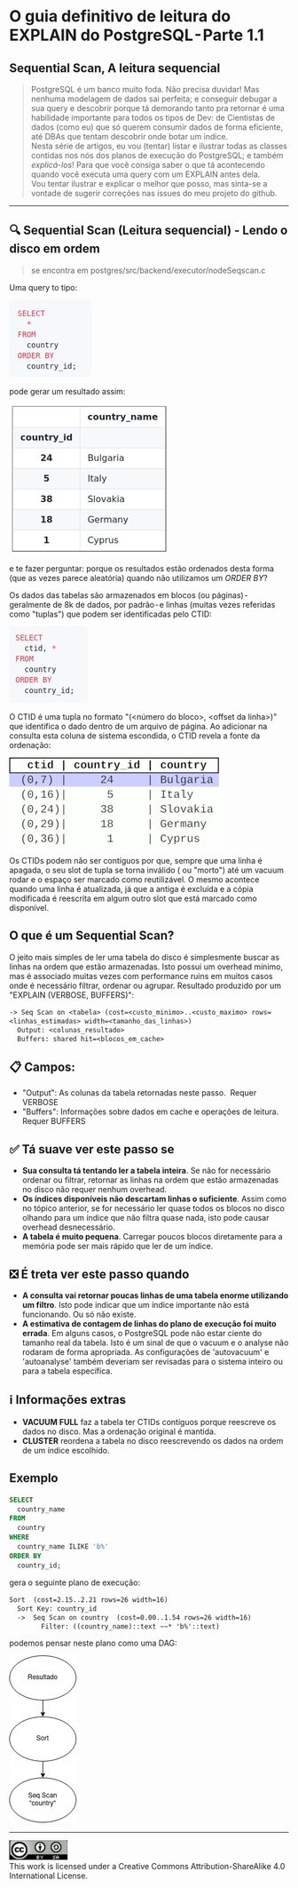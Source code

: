 [select-query]: ../imgs/seqscan_select_query.png
[select-result]: ../imgs/seqscan_select_result.png
[select-ctid]: ../imgs/seqscan_select_ctid.png
[ctid-gif]: ../imgs/seqscan_ctid.gif
[seqscan-execution-plan]: ../imgs/seqscan_execution_plan.png
[license-cc]:../imgs/license-cc.png

# O guia definitivo de leitura do EXPLAIN do PostgreSQL - Parte 1.1
## Sequential Scan, A leitura sequencial

> PostgreSQL é um banco muito foda. Não precisa duvidar! Mas nenhuma modelagem de dados sai perfeita; e conseguir debugar a sua query e descobrir porque tá demorando tanto pra retornar é uma habilidade importante para todos os tipos de Dev: de Cientistas de dados (como eu) que só querem consumir dados de forma eficiente, até DBAs que tentam descobrir onde botar um índice.   
Nesta série de artigos, eu vou (tentar) listar e ilustrar todas as classes contidas nos nós dos planos de execução do PostgreSQL; e também _explicá-los_! Para que você consiga saber o que tá acontecendo quando você executa uma query com um EXPLAIN antes dela.   
Vou tentar ilustrar e explicar  o melhor que posso, mas sinta-se a vontade de sugerir correções nas issues do meu projeto do github.

---

## 🔍 Sequential Scan (Leitura sequencial) - Lendo o disco em ordem
> se encontra em  postgres/src/backend/executor/nodeSeqscan.c

Uma query to tipo:

![select-query]

pode gerar um resultado assim:

![select-result]

e te fazer perguntar: porque os resultados estão ordenados desta forma (que as vezes parece aleatória) quando não utilizamos um _ORDER BY_?

Os dados das tabelas são armazenados em blocos (ou páginas) - geralmente de 8k de dados, por padrão - e linhas (muitas vezes referidas como "tuplas") que podem ser identificadas pelo CTID:

![select-ctid]

O CTID é uma tupla no formato "(<número do bloco>, \<offset da linha>)" que identifica o dado dentro de um arquivo de página. Ao adicionar na consulta esta coluna de sistema escondida, o  CTID revela a fonte da ordenação:

![ctid-gif]

Os CTIDs podem não ser contíguos por que, sempre que uma linha é apagada, o seu slot de tupla se torna inválido ( ou "morto") até um vacuum rodar e o espaço ser marcado como reutilizável. O mesmo acontece quando uma linha é atualizada, já que a antiga é excluída e a cópia modificada é reescrita em algum outro slot que está marcado como disponível.

## O que é um Sequential Scan?
O jeito mais simples de ler uma tabela do disco é simplesmente buscar as linhas na ordem que estão armazenadas. Isto possui um overhead mínimo, mas é associado muitas vezes com performance ruins em muitos casos onde é necessário filtrar, ordenar ou agrupar.
Resultado produzido por um "EXPLAIN (VERBOSE, BUFFERS)":
```
-> Seq Scan on <tabela> (cost=<custo_minimo>..<custo_maximo> rows=<linhas_estimadas> width=<tamanho_das_linhas>)
  Output: <colunas_resultado>
  Buffers: shared hit=<blocos_em_cache>
```
## 📋 Campos:
- "Output": As colunas da tabela retornadas neste passo. 
Requer VERBOSE
- "Buffers": Informações sobre dados em cache e operações de leitura.
Requer BUFFERS

## ✅ Tá suave ver este passo se
- **Sua consulta tá tentando ler a tabela inteira**. Se não for necessário ordenar ou filtrar, retornar as linhas na ordem que estão armazenadas no disco não requer nenhum overhead.
- **Os índices disponíveis não descartam linhas o suficiente**. Assim como no tópico anterior, se for necessário ler quase todos os blocos no disco olhando para um índice que não filtra quase nada, isto pode causar overhead desnecessário.
- **A tabela é muito pequena**. Carregar poucos blocos diretamente para a memória pode ser mais rápido que ler de um índice.

## ❎ É treta ver este passo quando 
- **A consulta vai retornar poucas linhas de uma tabela enorme utilizando um filtro**. Isto pode indicar que um índice importante não está funcionando. Ou só não existe.
- **A estimativa de contagem de linhas do plano de execução foi muito errada**. Em alguns casos, o PostgreSQL pode não estar ciente do tamanho real da tabela. Isto é um sinal de que o vacuum e o analyse não rodaram de forma apropriada. As configurações de 'autovacuum' e 'autoanalyse' também deveriam ser revisadas para o sistema inteiro ou para a tabela específica.

## ℹ️ Informações extras
- **VACUUM FULL** faz a tabela ter CTIDs contíguos porque reescreve os dados no disco. Mas a ordenação original é mantida.
- **CLUSTER** reordena a tabela no disco reescrevendo os dados na ordem de um índice escolhido.

## Exemplo
```sql
SELECT
  country_name
FROM
  country
WHERE
  country_name ILIKE 'b%'
ORDER BY
  country_id;
```

gera o seguinte plano de execução:

```
Sort  (cost=2.15..2.21 rows=26 width=16)
  Sort Key: country_id
  ->  Seq Scan on country  (cost=0.00..1.54 rows=26 width=16)
        Filter: ((country_name)::text ~~* 'b%'::text)
```
podemos pensar neste plano como uma DAG:

![seqscan-execution-plan]

---

![license-cc]  
This work is licensed under a Creative Commons Attribution-ShareAlike 4.0 International License.